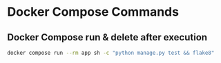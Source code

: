 # Docker Compose Commands

## Docker Compose run & delete after execution

```bash
docker compose run --rm app sh -c "python manage.py test && flake8"
```
